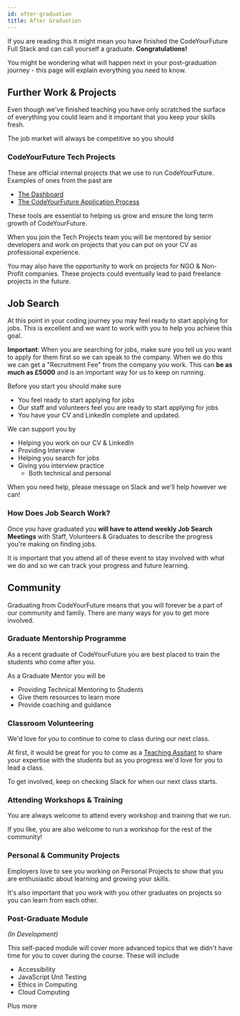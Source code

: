 ```yaml
---
id: after-graduation
title: After Graduation
---
```


If you are reading this it might mean you have finished the CodeYourFuture Full Stack and can call yourself a graduate. **Congratulations!**

You might be wondering what will happen next in your post-graduation journey - this page will explain everything you need to know.

## Further Work & Projects

Even though we've finished teaching you have only scratched the surface of everything you could learn and it important that you keep your skills fresh.

The job market will always be competitive so you should

### CodeYourFuture Tech Projects

These are official internal projects that we use to run CodeYourFuture. Examples of ones from the past are

- [The Dashboard](https://dashboard.codeyourfuture.io/)
- [The CodeYourFuture Application Process](https://course1.codeyourfuture.io/)

These tools are essential to helping us grow and ensure the long term growth of CodeYourFuture.

When you join the Tech Projects team you will be mentored by senior developers and work on projects that you can put on your CV as professional experience.

You may also have the opportunity to work on projects for NGO & Non-Profit companies. These projects could eventually lead to paid freelance projects in the future.

## Job Search

At this point in your coding journey you may feel ready to start applying for jobs. This is excellent and we want to work with you to help you achieve this goal.

**Important**: When you are searching for jobs, make sure you tell us you want to apply for them first so we can speak to the company. When we do this we can get a "Recruitment Fee" from the company you work. This can **be as much as £5000** and is an important way for us to keep on running.

Before you start you should make sure

- You feel ready to start applying for jobs
- Our staff and volunteers feel you are ready to start applying for jobs
- You have your CV and LinkedIn complete and updated.

We can support you by

- Helping you work on our CV & LinkedIn
- Providing Interview
- Helping you search for jobs
- Giving you interview practice
  - Both technical and personal

When you need help, please message on Slack and we'll help however we can!

### How Does Job Search Work?

Once you have graduated you **will have to attend weekly Job Search Meetings** with Staff, Volunteers & Graduates to describe the progress you're making on finding jobs.

It is important that you attend all of these event to stay involved with what we do and so we can track your progress and future learning.

## Community

Graduating from CodeYourFuture means that you will forever be a part of our community and family. There are many ways for you to get more involved.

### Graduate Mentorship Programme

As a recent graduate of CodeYourFuture you are best placed to train the students who come after you.

As a Graduate Mentor you will be

- Providing Technical Mentoring to Students
- Give them resources to learn more
- Provide coaching and guidance

### Classroom Volunteering

We'd love for you to continue to come to class during our next class.

At first, it would be great for you to come as a [Teaching Assitant](https://teachertraining.codeyourfuture.io/roles/teaching-assistant/role) to share your expertise with the students but as you progress we'd love for you to lead a class.

To get involved, keep on checking Slack for when our next class starts.

### Attending Workshops & Training

You are always welcome to attend every workshop and training that we run.

If you like, you are also welcome to run a workshop for the rest of the community!

### Personal & Community Projects

Employers love to see you working on Personal Projects to show that you are enthusiastic about learning and growing your skills.

It's also important that you work with you other graduates on projects so you can learn from each other.

### Post-Graduate Module

_(In Development)_

This self-paced module will cover more advanced topics that we didn't have time for you to cover during the course. These will include

- Accessibility
- JavaScript Unit Testing
- Ethics in Computing
- Cloud Computing

Plus more

